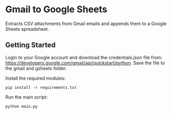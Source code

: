 # Gmail to Google Sheets
Extracts CSV attachments from Gmail emails and appends them to a Google Sheets spreadsheet.

## Getting Started

Login to your Google account and download the credentials.json file from: https://developers.google.com/gmail/api/quickstart/python. Save the file to the gmail and gsheets folder.  

Install the required modules:
```
pip install -r requirements.txt
```

Run the main script:
```
python main.py
```
